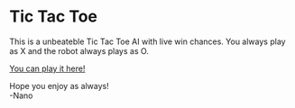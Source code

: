 # Tic Tac Toe

This is a unbeateble Tic Tac Toe AI with live win chances. You always play as X and the robot always plays as O.

[You can play it here!](https://nanoticity.github.io/tic-tac-toe_ai/) 

Hope you enjoy as always!
<br>-Nano